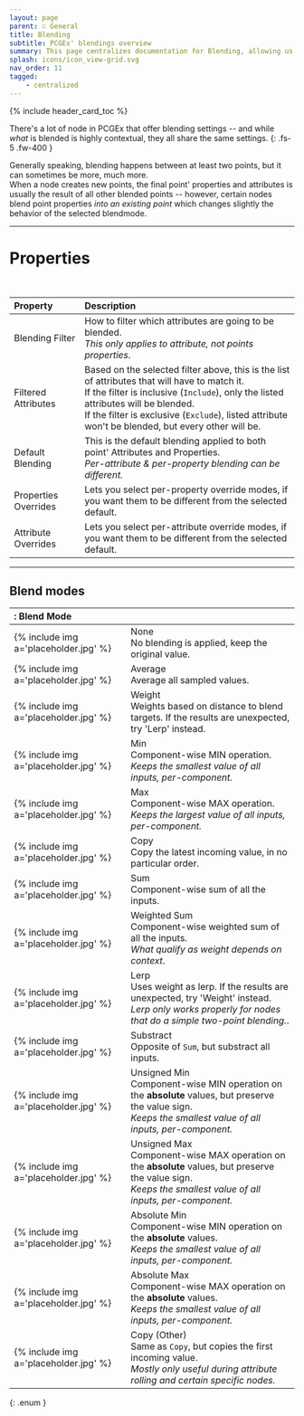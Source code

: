 ```yaml
---
layout: page
parent: ∷ General
title: Blending
subtitle: PCGEx' blendings overview
summary: This page centralizes documentation for Blending, allowing us to keep relevant content accessible without duplicating extensive details across individual pages; as many nodes have blending capabilities.
splash: icons/icon_view-grid.svg
nav_order: 11
tagged:
    - centralized
---
```


{% include header_card_toc %}

There's a lot of node in PCGEx that offer blending settings -- and while *what* is blended is highly contextual, they all share the same settings. 
{: .fs-5 .fw-400 } 

Generally speaking, blending happens between at least two points, but it can sometimes be more, much more.  
When a node creates new points, the final point' properties and attributes is usually the result of all other blended points -- however, certain nodes blend point properties *into an existing point* which changes slightly the behavior of the selected blendmode.  

---
# Properties
<br>

| Property       | Description          |
|:-------------|:------------------|
| Blending Filter           | How to filter which attributes are going to be blended.<br>*This only applies to attribute, not points properties*. |
| Filtered Attributes           | Based on the selected filter above, this is the list of attributes that will have to match it.<br>If the filter is inclusive (`Include`), only the listed attributes will be blended.<br>If the filter is exclusive (`Exclude`), listed attribute won't be blended, but every other will be. |
| Default Blending           | This is the default blending applied to both point' Attributes and Properties.<br>*Per-attribute & per-property blending can be different.* |
| Properties Overrides           | Lets you select per-property override modes, if you want them to be different from the selected default. |
| Attribute Overrides           | Lets you select per-attribute override modes, if you want them to be different from the selected default. |

---
## Blend modes

|: Blend Mode    ||
|:-------------|:------------------|
| {% include img a='placeholder.jpg' %}           | <span class="ebit">None</span><br>No blending is applied, keep the original value. |
| {% include img a='placeholder.jpg' %}           | <span class="ebit">Average</span><br>Average all sampled values. |
| {% include img a='placeholder.jpg' %}           | <span class="ebit">Weight</span><br>Weights based on distance to blend targets. If the results are unexpected, try 'Lerp' instead. |
| {% include img a='placeholder.jpg' %}           | <span class="ebit">Min</span><br>Component-wise MIN operation.<br>*Keeps the smallest value of all inputs, per-component.* |
| {% include img a='placeholder.jpg' %}           | <span class="ebit">Max</span><br>Component-wise MAX operation.<br>*Keeps the largest value of all inputs, per-component.* |
| {% include img a='placeholder.jpg' %}           | <span class="ebit">Copy</span><br>Copy the latest incoming value, in no particular order. |
| {% include img a='placeholder.jpg' %}           | <span class="ebit">Sum</span><br>Component-wise sum of all the inputs. |
| {% include img a='placeholder.jpg' %}           | <span class="ebit">Weighted Sum</span><br>Component-wise weighted sum of all the inputs.<br>*What qualify as weight depends on context*. |
| {% include img a='placeholder.jpg' %}           | <span class="ebit">Lerp</span><br>Uses weight as lerp. If the results are unexpected, try 'Weight' instead.<br>*Lerp only works properly for nodes that do a simple two-point blending.*. |
| {% include img a='placeholder.jpg' %}           | <span class="ebit">Substract</span><br>Opposite of `Sum`, but substract all inputs. |
| {% include img a='placeholder.jpg' %}           | <span class="ebit">Unsigned Min</span><br>Component-wise MIN operation on the **absolute** values, but preserve the value sign.<br>*Keeps the smallest value of all inputs, per-component.* |
| {% include img a='placeholder.jpg' %}           | <span class="ebit">Unsigned Max</span><br>Component-wise MAX operation on the **absolute** values, but preserve the value sign.<br>*Keeps the smallest value of all inputs, per-component.* |
| {% include img a='placeholder.jpg' %}           | <span class="ebit">Absolute Min</span><br>Component-wise MIN operation on the **absolute** values.<br>*Keeps the smallest value of all inputs, per-component.* |
| {% include img a='placeholder.jpg' %}           | <span class="ebit">Absolute Max</span><br>Component-wise MAX operation on the **absolute** values.<br>*Keeps the smallest value of all inputs, per-component.* |
| {% include img a='placeholder.jpg' %}           | <span class="ebit">Copy (Other)</span><br>Same as `Copy`, but copies the first incoming value.<br>*Mostly only useful during attribute rolling and certain specific nodes.* |
{: .enum }
